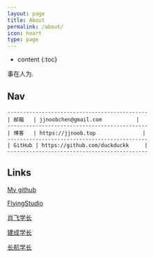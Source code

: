 ```yaml
---
layout: page
title: About
permalink: /about/
icon: heart
type: page
---
```


* content
{:toc}


事在人为.


## Nav
```
---------------------------------------------
| 邮箱   | jjnoobchen@gmail.com           |
---------------------------------------------
| 博客   | https://jjnoob.top               |
---------------------------------------------
| GitHub | https://github.com/duckduckk     | 
---------------------------------------------
```

  

## Links

[My github](https://github.com/duckduckk)
  
[FlyingStudio](https://blog.atcumt.com/)
  
[肖飞学长](https://www.bay1.top/)
  
[建成学长](https://icbtbo.github.io)

[长航学长](https://www.sail.name/)
